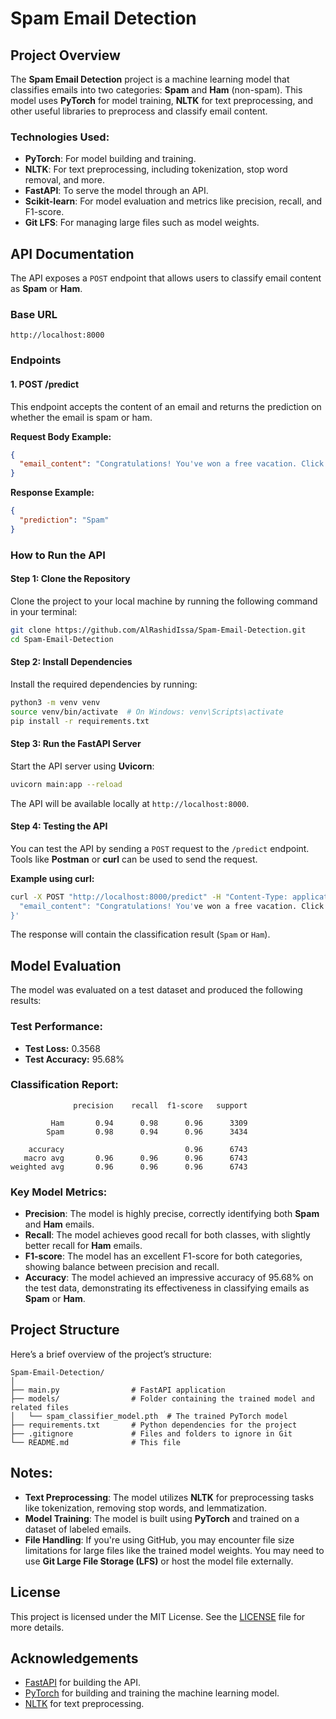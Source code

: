 # Spam Email Detection

## Project Overview

The **Spam Email Detection** project is a machine learning model that classifies emails into two categories: **Spam** and **Ham** (non-spam). This model uses **PyTorch** for model training, **NLTK** for text preprocessing, and other useful libraries to preprocess and classify email content.

### Technologies Used:
- **PyTorch**: For model building and training.
- **NLTK**: For text preprocessing, including tokenization, stop word removal, and more.
- **FastAPI**: To serve the model through an API.
- **Scikit-learn**: For model evaluation and metrics like precision, recall, and F1-score.
- **Git LFS**: For managing large files such as model weights.

## API Documentation

The API exposes a `POST` endpoint that allows users to classify email content as **Spam** or **Ham**.

### Base URL
```
http://localhost:8000
```

### Endpoints

#### 1. **POST /predict**
This endpoint accepts the content of an email and returns the prediction on whether the email is spam or ham.

**Request Body Example:**
```json
{
  "email_content": "Congratulations! You've won a free vacation. Click here to claim your prize."
}
```

**Response Example:**
```json
{
  "prediction": "Spam"
}
```

### How to Run the API

#### Step 1: Clone the Repository
Clone the project to your local machine by running the following command in your terminal:
```bash
git clone https://github.com/AlRashidIssa/Spam-Email-Detection.git
cd Spam-Email-Detection
```

#### Step 2: Install Dependencies
Install the required dependencies by running:
```bash
python3 -m venv venv
source venv/bin/activate  # On Windows: venv\Scripts\activate
pip install -r requirements.txt
```

#### Step 3: Run the FastAPI Server
Start the API server using **Uvicorn**:
```bash
uvicorn main:app --reload
```

The API will be available locally at `http://localhost:8000`.

#### Step 4: Testing the API
You can test the API by sending a `POST` request to the `/predict` endpoint. Tools like **Postman** or **curl** can be used to send the request.

**Example using curl:**
```bash
curl -X POST "http://localhost:8000/predict" -H "Content-Type: application/json" -d '{
  "email_content": "Congratulations! You've won a free vacation. Click here to claim your prize."
}'
```

The response will contain the classification result (`Spam` or `Ham`).

## Model Evaluation

The model was evaluated on a test dataset and produced the following results:

### Test Performance:
- **Test Loss:** 0.3568
- **Test Accuracy:** 95.68%

### Classification Report:

```
              precision    recall  f1-score   support

         Ham       0.94      0.98      0.96      3309
        Spam       0.98      0.94      0.96      3434

    accuracy                           0.96      6743
   macro avg       0.96      0.96      0.96      6743
weighted avg       0.96      0.96      0.96      6743
```

### Key Model Metrics:
- **Precision**: The model is highly precise, correctly identifying both **Spam** and **Ham** emails.
- **Recall**: The model achieves good recall for both classes, with slightly better recall for **Ham** emails.
- **F1-score**: The model has an excellent F1-score for both categories, showing balance between precision and recall.
- **Accuracy**: The model achieved an impressive accuracy of 95.68% on the test data, demonstrating its effectiveness in classifying emails as **Spam** or **Ham**.

## Project Structure

Here’s a brief overview of the project’s structure:

```
Spam-Email-Detection/
│
├── main.py                # FastAPI application
├── models/                # Folder containing the trained model and related files
│   └── spam_classifier_model.pth  # The trained PyTorch model
├── requirements.txt       # Python dependencies for the project
├── .gitignore             # Files and folders to ignore in Git
└── README.md              # This file
```

## Notes:
- **Text Preprocessing**: The model utilizes **NLTK** for preprocessing tasks like tokenization, removing stop words, and lemmatization.
- **Model Training**: The model is built using **PyTorch** and trained on a dataset of labeled emails.
- **File Handling**: If you're using GitHub, you may encounter file size limitations for large files like the trained model weights. You may need to use **Git Large File Storage (LFS)** or host the model file externally.

## License

This project is licensed under the MIT License. See the [LICENSE](LICENSE) file for more details.

## Acknowledgements
- [FastAPI](https://fastapi.tiangolo.com/) for building the API.
- [PyTorch](https://pytorch.org/) for building and training the machine learning model.
- [NLTK](https://www.nltk.org/) for text preprocessing.

